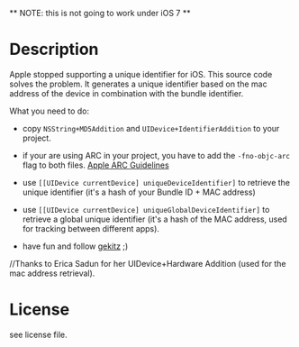 
** NOTE: this is not going to work under iOS 7 **

# Description

Apple stopped supporting a unique identifier for iOS. This source code solves the problem. It generates a unique identifier based on the mac address of the device in combination with the bundle identifier.

What you need to do:

- copy `NSString+MD5Addition` and `UIDevice+IdentifierAddition` to your project.

- if your are using ARC in your project, you have to add the `-fno-objc-arc` flag to both files. [Apple ARC Guidelines](http://developer.apple.com/library/mac/#releasenotes/ObjectiveC/RN-TransitioningToARC/Introduction/Introduction.html)

- use `[[UIDevice currentDevice] uniqueDeviceIdentifier]` to retrieve the unique identifier (it's a hash of your Bundle ID + MAC address)

- use `[[UIDevice currentDevice] uniqueGlobalDeviceIdentifier]` to retrieve a global unique identifier (it's a hash of the MAC address, used for tracking between different apps).

- have fun and follow [gekitz](http://twitter.com/gekitz) ;)

//Thanks to Erica Sadun for her UIDevice+Hardware Addition (used for the mac address retrieval).

# License
see license file.

